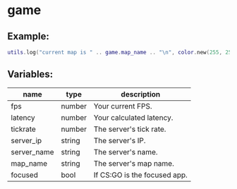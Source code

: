 # game

## Example:

```lua
utils.log("current map is " .. game.map_name .. "\n", color.new(255, 255, 255))
```

## Variables:

| name        | type   | description                  |
| ----------- | ------ | ---------------------------- |
| fps         | number | Your current FPS.            |
| latency     | number | Your calculated latency.     |
| tickrate    | number | The server's tick rate.      |
| server_ip   | string | The server's IP.             |
| server_name | string | The server's name.           |
| map_name    | string | The server's map name.       |
| focused     | bool   | If CS:GO is the focused app. |
